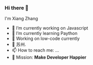 ### Hi there 👋

I'm Xiang Zhang

- 🔭 I’m currently working on Javascript
- 🌱 I’m currently learning Paython
- 🍉 Working on low-code currently
- 📍 苏州.
- 📫 How to reach me: ...
- 🍎 Mission: __Make Developer Happier__
